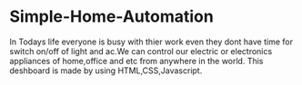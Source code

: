 # Simple-Home-Automation
In Todays life everyone is busy with thier work even they dont have time for switch on/off of light and ac.We can control our electric or electronics appliances of home,office and etc from anywhere in the world. This deshboard is made by using HTML,CSS,Javascript.
